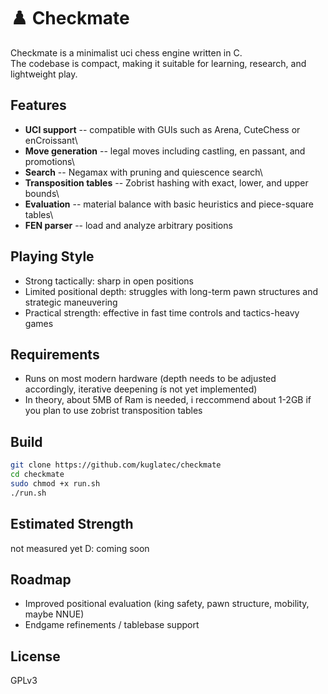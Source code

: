 # ♟️ Checkmate

Checkmate is a minimalist uci chess engine written in C.\
The codebase is compact, making it suitable for learning, research, and lightweight
play.

## Features

-   **UCI support** -- compatible with GUIs such as Arena, CuteChess or enCroissant\
-   **Move generation** -- legal moves including castling, en passant,
    and promotions\
-   **Search** -- Negamax with pruning and quiescence search\
-   **Transposition tables** -- Zobrist hashing with exact, lower, and
    upper bounds\
-   **Evaluation** -- material balance with basic heuristics and
    piece-square tables\
-   **FEN parser** -- load and analyze arbitrary positions

## Playing Style

-   Strong tactically: sharp in open positions
-   Limited positional depth: struggles with long-term pawn structures
    and strategic maneuvering
-   Practical strength: effective in fast time controls and
    tactics-heavy games

## Requirements
- Runs on most modern hardware (depth needs to be adjusted accordingly, iterative deepening ís not yet implemented)
- In theory, about 5MB of Ram is needed, i reccommend about 1-2GB if you plan to use zobrist transposition tables 
## Build

``` bash
git clone https://github.com/kuglatec/checkmate
cd checkmate
sudo chmod +x run.sh
./run.sh
```

## Estimated Strength
not measured yet D:
coming soon

## Roadmap

-   Improved positional evaluation (king safety, pawn structure,
    mobility, maybe NNUE)
-   Endgame refinements / tablebase support

## License
GPLv3

